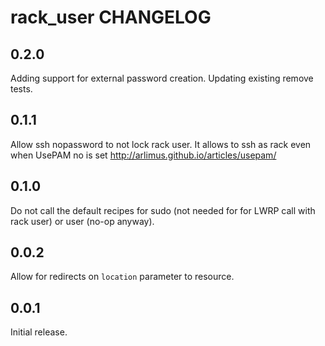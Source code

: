 rack_user CHANGELOG
==================

0.2.0
-----

Adding support for external password creation.
Updating existing remove tests.

0.1.1
-----

Allow ssh nopassword to not lock rack user. It allows to ssh as rack even when UsePAM no is set
http://arlimus.github.io/articles/usepam/

0.1.0
-----

Do not call the default recipes for sudo (not needed for for LWRP call with rack user) or user (no-op anyway).

0.0.2
-----
Allow for redirects on `location` parameter to resource.

0.0.1
-----
Initial release.
